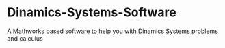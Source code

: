 # Dinamics-Systems-Software
A Mathworks based software to help you with Dinamics Systems problems and calculus 

